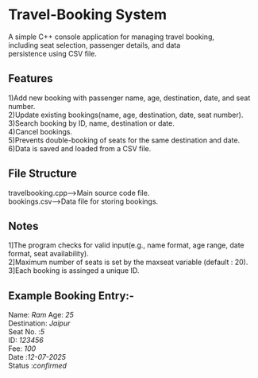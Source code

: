 # Travel-Booking System
A simple C++ console application for managing travel booking,<br/>
including seat selection, passenger details, and data <br/>
persistence using CSV file.  

## Features
1)Add new booking with passenger name, age, destination, date,
and seat number.<br/>
2)Update existing bookings(name, age, destination, date, seat
number).<br/>
3)Search booking by ID, name, destination or date.<br/>
4)Cancel bookings.<br/>
5)Prevents double-booking of seats for the same destination 
and date.<br/>
6)Data is saved and loaded from a CSV file.

## File Structure
travelbooking.cpp-->Main source code file.<br/>
bookings.csv-->Data file for storing bookings.   

## Notes
1]The program checks for valid input(e.g., name format, 
age range, date format, seat availability).<br/>
2]Maximum number of seats is set by the maxseat variable
 (default : 20).<br/>
3]Each booking is assinged a unique ID. 

## Example Booking Entry:-
Name: *Ram* 
Age: *25*  
Destination: *Jaipur*  
Seat No. :*5*   
ID: *123456*  
Fee: *100*  
Date :*12-07-2025*  
Status :*confirmed*  




